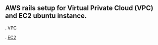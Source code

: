 ## AWS rails setup for Virtual Private Cloud (VPC) and EC2 ubuntu instance.

. [VPC](VPC.ipynb)

. [EC2](EC2.ipynb)